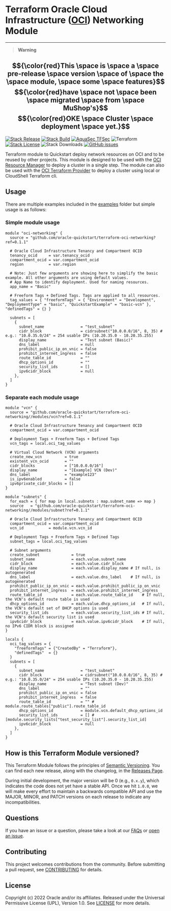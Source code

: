 # Terraform Oracle Cloud Infrastructure ([OCI][oci]) Networking Module

---
> __Warning__

$${\color{red}This \space is \space a \space pre-release \space version \space of \space the \space module, \space some \space features}$$
$${\color{red}have \space not \space been \space migrated \space from \space MuShop's}$$
$${\color{red}OKE \space Cluster \space deployment \space yet.}$$
---

[![Stack Release](https://img.shields.io/github/v/release/oracle-quickstart/terraform-oci-networking.svg)](https://github.com/oracle-quickstart/terraform-oci-networking/releases)
[![Stack Build](https://img.shields.io/github/workflow/status/oracle-quickstart/terraform-oci-networking/Generate%20stacks%20and%20publish%20release?label=stack&logo=oracle&logoColor=red)][magic_oci_networking_stack]
[![AquaSec TFSec](https://img.shields.io/github/workflow/status/oracle-quickstart/terraform-oci-networking/tfsec?label=tfsec&logo=aqua)](#)
![Terraform](https://img.shields.io/badge/terraform->%3D%201.1-%235835CC.svg?logo=terraform)
[![Stack License](https://img.shields.io/github/license/oracle-quickstart/terraform-oci-networking)](https://github.com/oracle-quickstart/terraform-oci-networking/tree/main/LICENSE)
![Stack Downloads](https://img.shields.io/github/downloads/oracle-quickstart/terraform-oci-networking/total?logo=terraform)
[![GitHub issues](https://img.shields.io/github/issues/oracle-quickstart/terraform-oci-networking.svg)](https://github.com/oracle-quickstart/terraform-oci-networking/issues)

Terraform module to Quickstart deploy network resources on OCI and to be reused by other projects. This module is designed to be used with the [OCI Resource Manager][oci_rm] to deploy a cluster in a single step. The module can also be used with the [OCI Terraform Provider][oci_tf_provider] to deploy a cluster using local or CloudShell Terraform cli.

## Usage

There are multiple examples included in the [examples](https://github.com/oracle-quickstart/terraform-oci-networking/tree/main/examples) folder but simple usage is as follows:

### Simple module usage

```hcl
module "oci-networking" {
  source = "github.com/oracle-quickstart/terraform-oci-networking?ref=0.1.1"

  # Oracle Cloud Infrastructure Tenancy and Compartment OCID
  tenancy_ocid     = var.tenancy_ocid
  compartment_ocid = var.compartment_ocid
  region           = var.region

  # Note: Just few arguments are showing here to simplify the basic example. All other arguments are using default values.
  # App Name to identify deployment. Used for naming resources.
  app_name = "Basic"

  # Freeform Tags + Defined Tags. Tags are applied to all resources.
  tag_values = { "freeformTags" = { "Environment" = "Development", "DeploymentType" = "basic", "QuickstartExample" = "basic-vcn" }, "definedTags" = {} }

  subnets = [
    {
      subnet_name                = "test_subnet"
      cidr_block                 = cidrsubnet("10.0.0.0/16", 8, 35) # e.g.: "10.0.35.0/24" = 254 usable IPs (10.20.35.0 - 10.20.35.255)
      display_name               = "Test subnet (Basic)"
      dns_label                  = null
      prohibit_public_ip_on_vnic = false
      prohibit_internet_ingress  = false
      route_table_id             = ""
      dhcp_options_id            = ""
      security_list_ids          = []
      ipv6cidr_block             = null
    },
  ]
}
```

### Separate each module usage

```hcl
module "vcn" {
  source = "github.com/oracle-quickstart/terraform-oci-networking//modules/vcn?ref=0.1.1"

  # Oracle Cloud Infrastructure Tenancy and Compartment OCID
  compartment_ocid = var.compartment_ocid

  # Deployment Tags + Freeform Tags + Defined Tags
  vcn_tags = local.oci_tag_values

  # Virtual Cloud Network (VCN) arguments
  create_new_vcn          = true
  existent_vcn_ocid       = ""
  cidr_blocks             = ["10.0.0.0/16"]
  display_name            = "[Example] VCN (Dev)"
  dns_label               = "example123"
  is_ipv6enabled          = false
  ipv6private_cidr_blocks = []
}

module "subnets" {
  for_each = { for map in local.subnets : map.subnet_name => map }
  source   = "github.com/oracle-quickstart/terraform-oci-networking//modules/subnet?ref=0.1.1"

  # Oracle Cloud Infrastructure Tenancy and Compartment OCID
  compartment_ocid = var.compartment_ocid
  vcn_id           = module.vcn.vcn_id

  # Deployment Tags + Freeform Tags + Defined Tags
  subnet_tags = local.oci_tag_values

  # Subnet arguments
  create_subnet              = true
  subnet_name                = each.value.subnet_name
  cidr_block                 = each.value.cidr_block
  display_name               = each.value.display_name # If null, is autogenerated
  dns_label                  = each.value.dns_label    # If null, is autogenerated
  prohibit_public_ip_on_vnic = each.value.prohibit_public_ip_on_vnic
  prohibit_internet_ingress  = each.value.prohibit_internet_ingress
  route_table_id             = each.value.route_table_id    # If null, the VCN's default route table is used
  dhcp_options_id            = each.value.dhcp_options_id   # If null, the VCN's default set of DHCP options is used
  security_list_ids          = each.value.security_list_ids # If null, the VCN's default security list is used
  ipv6cidr_block             = each.value.ipv6cidr_block    # If null, no IPv6 CIDR block is assigned
}

locals {
  oci_tag_values = {
    "freeformTags" = {"CreatedBy" = "Terraform"},
    "definedTags"  = {}
  }
  subnets = [
    {
      subnet_name                = "test_subnet"
      cidr_block                 = cidrsubnet("10.0.0.0/16", 8, 35) # e.g.: "10.0.35.0/24" = 254 usable IPs (10.20.35.0 - 10.20.35.255)
      display_name               = "Test subnet (Dev)"
      dns_label                  = ""
      prohibit_public_ip_on_vnic = false
      prohibit_internet_ingress  = false
      route_table_id             = "" # module.route_tables["public"].route_table_id
      dhcp_options_id            = module.vcn.default_dhcp_options_id
      security_list_ids          = [] # [module.security_lists["test_security_list"].security_list_id]
      ipv6cidr_block             = null
    },
  ]
}
```

## How is this Terraform Module versioned?

This Terraform Module follows the principles of [Semantic Versioning](http://semver.org/). You can find each new release,
along with the changelog, in the [Releases Page](https://github.com/hashicorp/terraform-google-consul/releases).

During initial development, the major version will be 0 (e.g., `0.x.y`), which indicates the code does not yet have a
stable API. Once we hit `1.0.0`, we will make every effort to maintain a backwards compatible API and use the MAJOR,
MINOR, and PATCH versions on each release to indicate any incompatibilities.

## Questions

If you have an issue or a question, please take a look at our [FAQs](./FAQs.md) or [open an issue](https://github.com/oracle-quickstart/terraform-oci-networking/issues/new).

## Contributing

This project welcomes contributions from the community. Before submitting a pull
request, see [CONTRIBUTING](./CONTRIBUTING.md) for details.

## License

Copyright (c) 2022 Oracle and/or its affiliates.
Released under the Universal Permissive License (UPL), Version 1.0.
See [LICENSE](./LICENSE) for more details.

[oci]: https://cloud.oracle.com/en_US/cloud-infrastructure
[oci_rm]: https://docs.cloud.oracle.com/iaas/Content/ResourceManager/Concepts/resourcemanager.htm
[oci_tf_provider]: https://www.terraform.io/docs/providers/oci/index.html
[magic_button]: https://oci-resourcemanager-plugin.plugins.oci.oraclecloud.com/latest/deploy-to-oracle-cloud.svg
[magic_oci_networking_stack]: https://cloud.oracle.com/resourcemanager/stacks/create?zipUrl=https://github.com/oracle-quickstart/terraform-oci-networking/releases/latest/download/terraform-oci-networking-stack.zip
